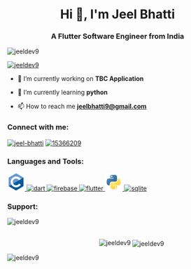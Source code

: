<h1 align="center">Hi 👋, I'm Jeel Bhatti</h1>
<h3 align="center">A Flutter Software Engineer from India</h3>

<p align="left"> <img src="https://komarev.com/ghpvc/?username=jeeldev9&label=Profile%20views&color=0e75b6&style=flat" alt="jeeldev9" /> </p>

<p align="left"> <a href="https://github.com/ryo-ma/github-profile-trophy"><img src="https://github-profile-trophy.vercel.app/?username=jeeldev9" alt="jeeldev9" /></a> </p>

- 🔭 I’m currently working on **TBC Application**

- 🌱 I’m currently learning **python**

- 📫 How to reach me **jeelbhatti9@gmail.com**

<h3 align="left">Connect with me:</h3>
<p align="left">
<a href="https://linkedin.com/in/jeel-bhatti" target="blank"><img align="center" src="https://raw.githubusercontent.com/rahuldkjain/github-profile-readme-generator/master/src/images/icons/Social/linked-in-alt.svg" alt="jeel-bhatti" height="30" width="40" /></a>
<a href="https://stackoverflow.com/users/15366209" target="blank"><img align="center" src="https://raw.githubusercontent.com/rahuldkjain/github-profile-readme-generator/master/src/images/icons/Social/stack-overflow.svg" alt="15366209" height="30" width="40" /></a>
</p>

<h3 align="left">Languages and Tools:</h3>
<p align="left"> <a href="https://www.cprogramming.com/" target="_blank" rel="noreferrer"> <img src="https://raw.githubusercontent.com/devicons/devicon/master/icons/c/c-original.svg" alt="c" width="40" height="40"/> </a> <a href="https://dart.dev" target="_blank" rel="noreferrer"> <img src="https://www.vectorlogo.zone/logos/dartlang/dartlang-icon.svg" alt="dart" width="40" height="40"/> </a> <a href="https://firebase.google.com/" target="_blank" rel="noreferrer"> <img src="https://www.vectorlogo.zone/logos/firebase/firebase-icon.svg" alt="firebase" width="40" height="40"/> </a> <a href="https://flutter.dev" target="_blank" rel="noreferrer"> <img src="https://www.vectorlogo.zone/logos/flutterio/flutterio-icon.svg" alt="flutter" width="40" height="40"/> </a> <a href="https://www.python.org" target="_blank" rel="noreferrer"> <img src="https://raw.githubusercontent.com/devicons/devicon/master/icons/python/python-original.svg" alt="python" width="40" height="40"/> </a> <a href="https://www.sqlite.org/" target="_blank" rel="noreferrer"> <img src="https://www.vectorlogo.zone/logos/sqlite/sqlite-icon.svg" alt="sqlite" width="40" height="40"/> </a> </p>

<h3 align="left">Support:</h3>
<p><a href="https://www.buymeacoffee.com/jeeldev9"> <img align="left" src="https://cdn.buymeacoffee.com/buttons/v2/default-yellow.png" height="50" width="210" alt="jeeldev9" /></a></p><br><br>

<p><img align="left" src="https://github-readme-stats.vercel.app/api/top-langs?username=jeeldev9&show_icons=true&locale=en&layout=compact" alt="jeeldev9" /></p>

<p>&nbsp;<img align="center" src="https://github-readme-stats.vercel.app/api?username=jeeldev9&show_icons=true&locale=en" alt="jeeldev9" /></p>

<p><img align="center" src="https://github-readme-streak-stats.herokuapp.com/?user=jeeldev9&" alt="jeeldev9" /></p>
